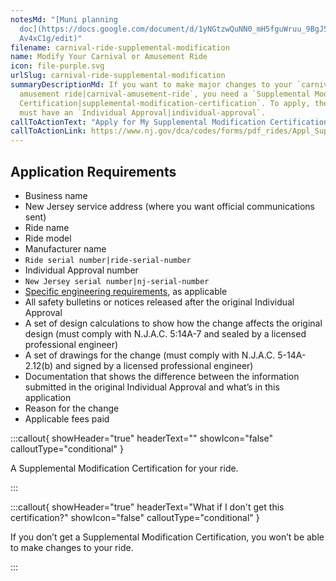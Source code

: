 ```yaml
---
notesMd: "[Muni planning
  doc](https://docs.google.com/document/d/1yNGtzwQuNN0_mH5fguWruu_9BgJ5v25BegkQ\
  Av4xC1g/edit)"
filename: carnival-ride-supplemental-modification
name: Modify Your Carnival or Amusement Ride
icon: file-purple.svg
urlSlug: carnival-ride-supplemental-modification
summaryDescriptionMd: If you want to make major changes to your `carnival or
  amusement ride|carnival-amusement-ride`, you need a `Supplemental Modification
  Certification|supplemental-modification-certification`. To apply, the ride
  must have an `Individual Approval|individual-approval`.
callToActionText: "Apply for My Supplemental Modification Certification "
callToActionLink: https://www.nj.gov/dca/codes/forms/pdf_rides/Appl_SuplCert.pdf
---
```

## Application Requirements

* Business name
* New Jersey service address (where you want official communications sent)
* Ride name
* Ride model
* Manufacturer name
*  `Ride serial number|ride-serial-number`
* Individual Approval number
* `New Jersey serial number|nj-serial-number`
* [Specific engineering requirements](https://www.nj.gov/dca/codes/forms/pdf_rides/IA_application.pdf), as applicable
* All safety bulletins or notices released after the original Individual Approval
* A set of design calculations to show how the change affects the original design (must comply with N.J.A.C. 5:14A-7 and sealed by a licensed professional engineer)
* A set of drawings for the change (must comply with N.J.A.C. 5-14A-2.12(b) and signed by a licensed professional engineer)
* Documentation that shows the difference between the information submitted in the original Individual Approval and what’s in this application
* Reason for the change
* Applicable fees paid

:::callout{ showHeader="true" headerText="" showIcon="false" calloutType="conditional" }

A Supplemental Modification Certification for your ride.

:::

:::callout{ showHeader="true" headerText="What if I don't get this certification?" showIcon="false" calloutType="conditional" }

If you don’t get a Supplemental Modification Certification, you won’t be able to make changes to your ride.

:::
